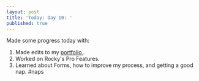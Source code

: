```yaml
---
layout: post
title: 'Today: Day 10: '
published: true
---
```


Made some progress today with:
1. Made edits to my <a href="https://josephbalog.com/Portfolio/"> portfolio </a>.
2. Worked on Rocky's Pro Features.
3. Learned about Forms, how to improve my process, and getting a good nap. #naps
